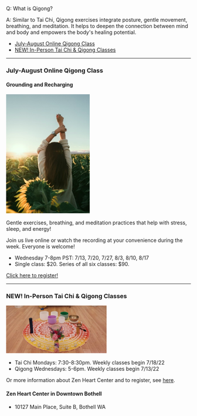 Q: What is Qigong?

A: Similar to Tai Chi, Qigong exercises integrate posture, gentle movement, breathing, and meditation. It helps to deepen the connection between mind and body and empowers the body's healing potential.

* [July-August Online Qigong Class](#july)
* [NEW! In-Person Tai Chi & Qigong Classes](#new)

---

### <a name="july"></a>July-August Online Qigong Class

#### Grounding and Recharging

![image](https://raw.githubusercontent.com/memcap/toh/main/assets/sunflower.png)

Gentle exercises, breathing, and meditation practices that help with stress, sleep, and energy! 

Join us live online or watch the recording at your convenience during the week. Everyone is welcome!

*    Wednesday 7-8pm PST: 7/13, 7/20, 7/27, 8/3, 8/10, 8/17
*    Single class: $20. Series of all six classes: $90.

[Click here to register!](https://docs.google.com/forms/d/e/1FAIpQLSfFu7t5_jJGRYH4T5lTmEXzFsQQAoqIKj2jTYYZA79A_zZKUg/viewform)

---

### <a name="new"></a>NEW! In-Person Tai Chi & Qigong Classes

![image](https://raw.githubusercontent.com/memcap/toh/main/assets/qigon-in-person.png)

*    Tai Chi Mondays: 7:30-8:30pm. Weekly classes begin 7/18/22
*    Qigong Wednesdays: 5-6pm. Weekly classes begin 7/13/22

Or more information about Zen Heart Center and to register, see [here](https://www.zenheartcenter.com/).

#### Zen Heart Center in Downtown Bothell
* 10127 Main Place, Suite B, Bothell WA




